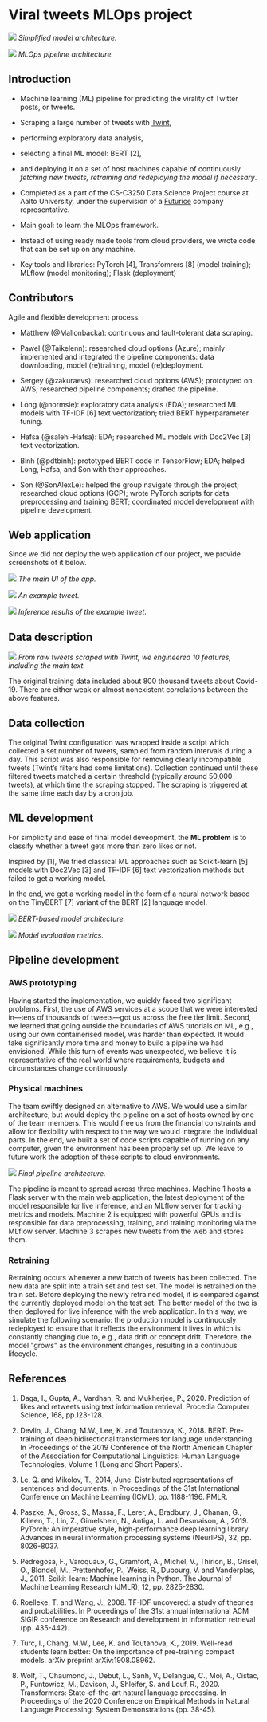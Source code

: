 # Viral tweets MLOps project

![](docs/images/model_architecture_simplified.png)
*Simplified model architecture.*

![](docs/images/pipeline_architecture.png)
*MLOps pipeline architecture.*

## Introduction

* Machine learning (ML) pipeline for predicting the virality of Twitter posts, or tweets.

* Scraping a large number of tweets with [Twint](https://github.com/twintproject/twint),

* performing exploratory data analysis,

* selecting a final ML model: BERT [2],

* and deploying it on a set of host machines capable of continuously *fetching new tweets, retraining and redeploying the model if necessary*.

* Completed as a part of the CS-C3250 Data Science Project course at Aalto University, under the supervision of a [Futurice](https://futurice.com/) company representative.

* Main goal: to learn the MLOps framework.

* Instead of using ready made tools from cloud providers, we wrote code that can be set up on any machine.

* Key tools and libraries: PyTorch [4], Transfomrers [8] (model training); MLflow (model monitoring); Flask (deployment)

## Contributors

Agile and flexible development process.

* Matthew (@Mallonbacka): continuous and fault-tolerant data scraping.

* Pawel (@Taikelenn): researched cloud options (Azure); mainly implemented and integrated the pipeline components: data downloading, model (re)training, model (re)deployment.

* Sergey (@zakuraevs): researched cloud options (AWS); prototyped on AWS; researched pipeline components; drafted the pipeline.

* Long (@normsie): exploratory data analysis (EDA); researched ML models with TF-IDF [6] text vectorization; tried BERT hyperparameter tuning.

* Hafsa (@salehi-Hafsa): EDA; researched ML models with Doc2Vec [3] text vectorization.

* Binh (@pdtbinh): prototyped BERT code in TensorFlow; EDA; helped Long, Hafsa, and Son with their approaches.

* Son (@SonAlexLe): helped the group navigate through the project; researched cloud options (GCP); wrote PyTorch scripts for data preprocessing and training BERT; coordinated model development with pipeline development.

## Web application

Since we did not deploy the web application of our project, we provide screenshots of it below.

![](docs/images/empty_UI.png)
*The main UI of the app.*

![](docs/images/example_tweet_1.png)
*An example tweet.*

![](docs/images/example_results_1.png)
*Inference results of the example tweet.*

## Data description

![](docs/images/features.png)
*From raw tweets scraped with Twint, we engineered 10 features, including the main text.*

The original training data included about 800 thousand tweets about Covid-19.
There are either weak or almost nonexistent correlations between the above features.

## Data collection

The original Twint configuration was wrapped inside a script which collected a set number of tweets, sampled from random intervals during a day.
This script was also responsible for removing clearly incompatible tweets (Twint’s filters had some limitations).
Collection continued until these filtered tweets matched a certain threshold (typically around 50,000 tweets), at which time the scraping stopped.
The scraping is triggered at the same time each day by a cron job.

## ML development

For simplicity and ease of final model deveopment, the **ML problem** is to classify whether a tweet gets more than zero likes or not.

Inspired by [1], We tried classical ML approaches such as Scikit-learn [5] models with Doc2Vec [3] and TF-IDF [6] text vectorization methods but failed to get a working model.

In the end, we got a working model in the form of a neural network based on the TinyBERT [7] variant of the BERT [2] language model.

![](docs/images/model_architecture.png)
*BERT-based model architecture.*

![](docs/images/metrics.png)
*Model evaluation metrics.*

## Pipeline development

### AWS prototyping

Having started the implementation, we quickly faced two significant problems. First, the use of AWS services at a scope that we were interested
in—tens of thousands of tweets—got us across the free tier limit. Second, we learned that going outside the boundaries of AWS tutorials on ML, e.g., using our own containerised model, was harder than expected. It would take significantly more time and money to build a pipeline we had envisioned. While this turn of events was unexpected, we believe it is representative of the real world where requirements, budgets and circumstances change continuously.

### Physical machines

The team swiftly designed an alternative to AWS. We would use a similar architecture, but would deploy the pipeline on a set of hosts owned by one of the team members. This would free us from the financial constraints and allow for flexibility with respect to the way we would integrate the individual parts. In the end, we built a set of code scripts capable of running on any computer, given the environment has been properly set up. We leave to future work the adoption of these scripts to cloud environments.

![](docs/images/pipeline_architecture.png)
*Final pipeline architecture.*

The pipeline is meant to spread across three machines. Machine 1 hosts a Flask server with the main web application, the latest deployment of the model responsible for live inference, and an MLflow server for tracking metrics and models. Machine 2 is equipped with powerful GPUs and is responsible for data preprocessing, training, and training monitoring via the MLflow server. Machine 3 scrapes new tweets from the web and stores them.

### Retraining

Retraining occurs whenever a new batch of tweets has been collected. The new data are split into a train set and test set. The model is retrained on the train set. Before deploying the newly retrained model, it is compared against the currently deployed model on the test set. The better model of the two is then deployed for live inference with the web application. In this way, we simulate the following scenario: the production model is continuously redeployed to ensure that it reflects the environment it lives in which is constantly changing due to, e.g., data drift or concept drift. Therefore, the model "grows" as the environment changes, resulting in a continuous lifecycle.

## References

1. Daga, I., Gupta, A., Vardhan, R. and Mukherjee, P., 2020. Prediction of likes and retweets using text information retrieval. Procedia Computer Science, 168, pp.123-128.

2. Devlin, J., Chang, M.W., Lee, K. and Toutanova, K., 2018. BERT: Pre-training of deep bidirectional transformers for language understanding. In Proceedings of the 2019 Conference of the North American Chapter of the Association for Computational Linguistics: Human Language Technologies, Volume 1 (Long and Short Papers).

3. Le, Q. and Mikolov, T., 2014, June. Distributed representations of sentences and documents. In Proceedings of the 31st International Conference on Machine Learning (ICML), pp. 1188-1196. PMLR.

4. Paszke, A., Gross, S., Massa, F., Lerer, A., Bradbury, J., Chanan, G., Killeen, T., Lin, Z., Gimelshein, N., Antiga, L. and Desmaison, A., 2019. PyTorch: An imperative style, high-performance deep learning library. Advances in neural information processing systems (NeurIPS), 32, pp. 8026-8037.

5. Pedregosa, F., Varoquaux, G., Gramfort, A., Michel, V., Thirion, B., Grisel, O., Blondel, M., Prettenhofer, P., Weiss, R., Dubourg, V. and Vanderplas, J., 2011. Scikit-learn: Machine learning in Python. The Journal of Machine Learning Research (JMLR), 12, pp. 2825-2830.

6. Roelleke, T. and Wang, J., 2008. TF-IDF uncovered: a study of theories and probabilities. In Proceedings of the 31st annual international ACM SIGIR conference on Research and development in information retrieval (pp. 435-442).

7. Turc, I., Chang, M.W., Lee, K. and Toutanova, K., 2019. Well-read students learn better: On the importance of pre-training compact models. arXiv preprint arXiv:1908.08962.

8. Wolf, T., Chaumond, J., Debut, L., Sanh, V., Delangue, C., Moi, A., Cistac, P., Funtowicz, M., Davison, J., Shleifer, S. and Louf, R., 2020. Transformers: State-of-the-art natural language processing. In Proceedings of the 2020 Conference on Empirical Methods in Natural Language Processing: System Demonstrations (pp. 38-45).
